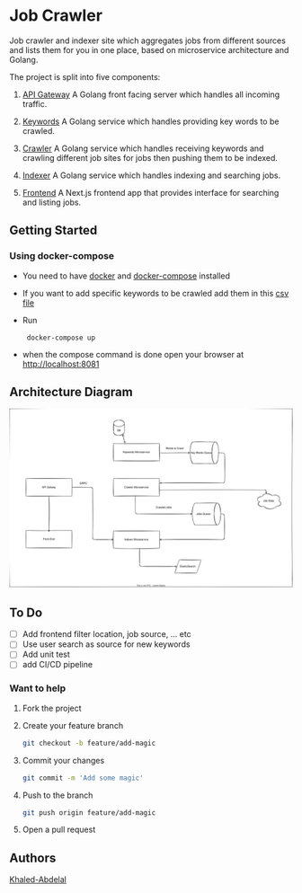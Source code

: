 # Job Crawler

Job crawler and indexer site which aggregates jobs from different sources and lists them for you in one place, based on microservice architecture and Golang.

The project is split into five components:

1. [API Gateway](./api) A Golang front facing server which handles all incoming traffic.

2. [Keywords](./keywords/) A Golang service which handles providing key words to be crawled.

3. [Crawler](./crawler/) A Golang service which handles receiving keywords and crawling different job sites for jobs then pushing them to be indexed.

4. [Indexer](./indexer/) A Golang service which handles indexing and searching jobs.

5. [Frontend](./frontend/) A Next.js frontend app that provides interface for searching and listing jobs.

## Getting Started

### Using docker-compose

- You need to have [docker](https://www.docker.com/) and [docker-compose](https://docs.docker.com/compose/) installed
  
- If you want to add specific keywords to be crawled add them in this [csv file](./keywords/data/seedKeyWords.csv)
  
- Run

  ```shell
   docker-compose up
   ```

- when the compose command is done open your browser at <http://localhost:8081>

## Architecture Diagram

![Architecture](./architecture.svg)

## To Do

- [ ] Add frontend filter location, job source, ... etc
- [ ] Use user search as source for new keywords
- [ ] Add unit test
- [ ] add CI/CD pipeline  

### Want to help

1. Fork the project
2. Create your feature branch

    ```sh
    git checkout -b feature/add-magic
    ```

3. Commit your changes

    ```sh
    git commit -m 'Add some magic'
    ```

4. Push to the branch

    ```sh
    git push origin feature/add-magic
    ```

5. Open a pull request

## Authors

[Khaled-Abdelal](https://www.linkedin.com/in/khaled-abdelal-a73b3a125/)
